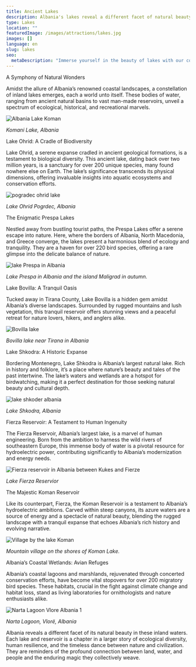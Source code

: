 ```yaml
---
title: Ancient Lakes
description: Albania's lakes reveal a different facet of natural beauty while weaving a larger story of ecological diversity, human resilience, and the timeless dance between nature and civilization.
type: Lakes
location: ""
featuredImage: /images/attractions/lakes.jpg
images: []
language: en
slug: lakes
seo:
  metaDescription: "Immerse yourself in the beauty of lakes with our comprehensive category listing. Discover the best destinations for water enthusiasts."
---
```


A Symphony of Natural Wonders

Amidst the allure of Albania’s renowned coastal landscapes, a constellation of inland lakes emerges, each a world unto itself. These bodies of water, ranging from ancient natural basins to vast man-made reservoirs, unveil a spectrum of ecological, historical, and recreational marvels.

![Albania Lake Koman](/images/attractions/Albania-Lake-Koman.jpeg "Albania Lake Koman")

*Komani Lake, Albania*

Lake Ohrid: A Cradle of Biodiversity

Lake Ohrid, a serene expanse cradled in ancient geological formations, is a testament to biological diversity. This ancient lake, dating back over two million years, is a sanctuary for over 200 unique species, many found nowhere else on Earth. The lake’s significance transcends its physical dimensions, offering invaluable insights into aquatic ecosystems and conservation efforts.

![pogradec ohrid lake](/images/attractions/pogradec-ohrid-lake.jpeg "pogradec ohrid lake")

*Lake Ohrid Pogrdec, Albania*

The Enigmatic Prespa Lakes

Nestled away from bustling tourist paths, the Prespa Lakes offer a serene escape into nature. Here, where the borders of Albania, North Macedonia, and Greece converge, the lakes present a harmonious blend of ecology and tranquility. They are a haven for over 220 bird species, offering a rare glimpse into the delicate balance of nature.

![lake Prespa in Albania](/images/attractions/lake-Prespa-in-Albania.jpeg "lake Prespa in Albania")

*Lake Prespa in Albania and the island Maligrad in autumn.*

Lake Bovilla: A Tranquil Oasis

Tucked away in Tirana County, Lake Bovilla is a hidden gem amidst Albania’s diverse landscapes. Surrounded by rugged mountains and lush vegetation, this tranquil reservoir offers stunning views and a peaceful retreat for nature lovers, hikers, and anglers alike.

![Bovilla lake](/images/attractions/Bovilla-lake.jpeg "Bovilla lake")

*Bovilla lake near Tirana in Albania*

Lake Shkodra: A Historic Expanse

Bordering Montenegro, Lake Shkodra is Albania’s largest natural lake. Rich in history and folklore, it’s a place where nature’s beauty and tales of the past intertwine. The lake’s waters and wetlands are a hotspot for birdwatching, making it a perfect destination for those seeking natural beauty and cultural depth.

![lake shkoder albania](/images/attractions/lake-shkoder-albania.jpeg "lake shkoder albania")

*Lake Shkodra, Albania*

Fierza Reservoir: A Testament to Human Ingenuity

The Fierza Reservoir, Albania’s largest lake, is a marvel of human engineering. Born from the ambition to harness the wild rivers of southeastern Europe, this immense body of water is a pivotal resource for hydroelectric power, contributing significantly to Albania’s modernization and energy needs.

![Fierza reservoir in Albania between Kukes and Fierze](/images/attractions/Fierza-reservoir-in-Albania-between-Kukes-and-Fierze.jpeg "Fierza reservoir in Albania between Kukes and Fierze")

*Lake Fierza Reservior*

The Majestic Koman Reservoir

Like its counterpart, Fierza, the Koman Reservoir is a testament to Albania’s hydroelectric ambitions. Carved within steep canyons, its azure waters are a source of energy and a spectacle of natural beauty, blending the rugged landscape with a tranquil expanse that echoes Albania’s rich history and evolving narrative.

![Village by the lake Koman](/images/destinations/Village-by-the-lake-Koman.jpeg "Village by the lake Koman")

*Mountain village on the shores of Koman Lake.*

Albania’s Coastal Wetlands: Avian Refuges

Albania’s coastal lagoons and marshlands, rejuvenated through concerted conservation efforts, have become vital stopovers for over 200 migratory bird species. These habitats, crucial in the fight against climate change and habitat loss, stand as living laboratories for ornithologists and nature enthusiasts alike.

![Narta Lagoon Vlore Albania 1](/images/attractions/Narta-Lagoon-Vlore-Albania-1.jpeg "Narta Lagoon Vlore Albania 1")

*Narta Lagoon, Vlorë, Albania*

Albania reveals a different facet of its natural beauty in these inland waters. Each lake and reservoir is a chapter in a larger story of ecological diversity, human resilience, and the timeless dance between nature and civilization. They are reminders of the profound connection between land, water, and people and the enduring magic they collectively weave.

